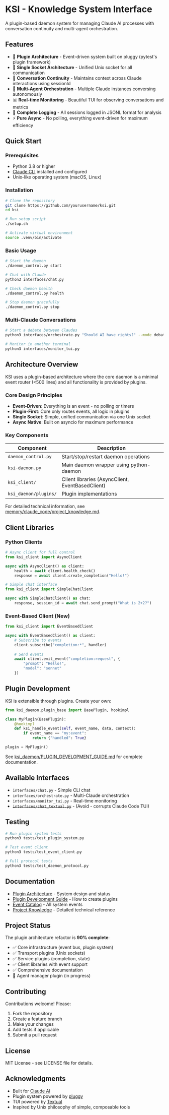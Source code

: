 # KSI - Knowledge System Interface

A plugin-based daemon system for managing Claude AI processes with conversation continuity and multi-agent orchestration.

## Features

- 🔌 **Plugin Architecture** - Event-driven system built on pluggy (pytest's plugin framework)
- 🚀 **Single Socket Architecture** - Unified Unix socket for all communication
- 💬 **Conversation Continuity** - Maintains context across Claude interactions using sessionId
- 🤖 **Multi-Agent Orchestration** - Multiple Claude instances conversing autonomously
- 📊 **Real-time Monitoring** - Beautiful TUI for observing conversations and metrics
- 📝 **Complete Logging** - All sessions logged in JSONL format for analysis
- ⚡ **Pure Async** - No polling, everything event-driven for maximum efficiency

## Quick Start

### Prerequisites

- Python 3.8 or higher
- [Claude CLI](https://claude.ai/download) installed and configured
- Unix-like operating system (macOS, Linux)

### Installation

```bash
# Clone the repository
git clone https://github.com/yourusername/ksi.git
cd ksi

# Run setup script
./setup.sh

# Activate virtual environment
source .venv/bin/activate
```

### Basic Usage

```bash
# Start the daemon
./daemon_control.py start

# Chat with Claude
python3 interfaces/chat.py

# Check daemon health
./daemon_control.py health

# Stop daemon gracefully
./daemon_control.py stop
```

### Multi-Claude Conversations

```bash
# Start a debate between Claudes
python3 interfaces/orchestrate.py "Should AI have rights?" --mode debate

# Monitor in another terminal
python3 interfaces/monitor_tui.py
```

## Architecture Overview

KSI uses a plugin-based architecture where the core daemon is a minimal event router (<500 lines) and all functionality is provided by plugins.

### Core Design Principles

- **Event-Driven**: Everything is an event - no polling or timers
- **Plugin-First**: Core only routes events, all logic in plugins
- **Single Socket**: Simple, unified communication via one Unix socket
- **Async Native**: Built on asyncio for maximum performance

### Key Components

| Component | Description |
|-----------|-------------|
| `daemon_control.py` | Start/stop/restart daemon operations |
| `ksi-daemon.py` | Main daemon wrapper using python-daemon |
| `ksi_client/` | Client libraries (AsyncClient, EventBasedClient) |
| `ksi_daemon/plugins/` | Plugin implementations |

For detailed technical information, see [memory/claude_code/project_knowledge.md](memory/claude_code/project_knowledge.md).

## Client Libraries

### Python Clients

```python
# Async client for full control
from ksi_client import AsyncClient

async with AsyncClient() as client:
    health = await client.health_check()
    response = await client.create_completion("Hello!")

# Simple chat interface
from ksi_client import SimpleChatClient

async with SimpleChatClient() as chat:
    response, session_id = await chat.send_prompt("What is 2+2?")
```

### Event-Based Client (New)

```python
from ksi_client import EventBasedClient

async with EventBasedClient() as client:
    # Subscribe to events
    client.subscribe("completion:*", handler)
    
    # Send events
    await client.emit_event("completion:request", {
        "prompt": "Hello!",
        "model": "sonnet"
    })
```

## Plugin Development

KSI is extensible through plugins. Create your own:

```python
from ksi_daemon.plugin_base import BasePlugin, hookimpl

class MyPlugin(BasePlugin):
    @hookimpl
    def ksi_handle_event(self, event_name, data, context):
        if event_name == "my:event":
            return {"handled": True}

plugin = MyPlugin()
```

See [ksi_daemon/PLUGIN_DEVELOPMENT_GUIDE.md](ksi_daemon/PLUGIN_DEVELOPMENT_GUIDE.md) for complete documentation.

## Available Interfaces

- `interfaces/chat.py` - Simple CLI chat
- `interfaces/orchestrate.py` - Multi-Claude orchestration
- `interfaces/monitor_tui.py` - Real-time monitoring
- ~~`interfaces/chat_textual.py`~~ - (Avoid - corrupts Claude Code TUI)

## Testing

```bash
# Run plugin system tests
python3 tests/test_plugin_system.py

# Test event client
python3 tests/test_event_client.py

# Full protocol tests
python3 tests/test_daemon_protocol.py
```

## Documentation

- [Plugin Architecture](ksi_daemon/PLUGIN_ARCHITECTURE.md) - System design and status
- [Plugin Development Guide](ksi_daemon/PLUGIN_DEVELOPMENT_GUIDE.md) - How to create plugins
- [Event Catalog](ksi_daemon/EVENT_CATALOG.md) - All system events
- [Project Knowledge](memory/claude_code/project_knowledge.md) - Detailed technical reference

## Project Status

The plugin architecture refactor is **90% complete**:
- ✅ Core infrastructure (event bus, plugin system)
- ✅ Transport plugins (Unix sockets)
- ✅ Service plugins (completion, state)
- ✅ Client libraries with event support
- ✅ Comprehensive documentation
- 🚧 Agent manager plugin (in progress)

## Contributing

Contributions welcome! Please:

1. Fork the repository
2. Create a feature branch
3. Make your changes
4. Add tests if applicable
5. Submit a pull request

## License

MIT License - see LICENSE file for details.

## Acknowledgments

- Built for [Claude AI](https://claude.ai)
- Plugin system powered by [pluggy](https://pluggy.readthedocs.io/)
- TUI powered by [Textual](https://textual.textualize.io/)
- Inspired by Unix philosophy of simple, composable tools